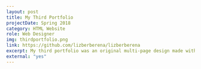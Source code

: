 ```yaml
---
layout: post
title: My Third Portfolio
projectDate: Spring 2018
category: HTML Website
role: Web Designer
img: thirdportfolio.png
link: https://github.com/lizberberena/lizberberena
excerpt: My third portfolio was an original multi-page design made with HTML and CSS and was the first of my portfolio sites to use the Jekyll static site generator. The layout is two panels, one with a fixed featured image, and the other with scrolling content. The navigation is in a Z shape. The idea behind this design is that the website is a "home" with things on the inside and a "window" to the outside.
external: "yes"
---
```

